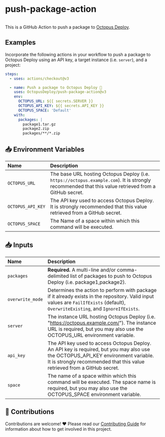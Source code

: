 # push-package-action

<img alt= "" src="https://github.com/OctopusDeploy/push-package-action/raw/main/assets/github-actions-octopus.png" />

This is a GitHub Action to push a package to [Octopus Deploy](https://octopus.com/).

## Examples

Incorporate the following actions in your workflow to push a package to Octopus Deploy using an API key, a target instance (i.e. `server`), and a project:

```yml
steps:
  - uses: actions/checkout@v3

  - name: Push a package to Octopus Deploy 🐙
    uses: OctopusDeploy/push-package-action@v3
    env:
      OCTOPUS_URL: ${{ secrets.SERVER }}
      OCTOPUS_API_KEY: ${{ secrets.API_KEY }}
      OCTOPUS_SPACE: 'Default'
    with:
      packages: |
        package1.tar.gz
        package2.zip
        packages/**/*.zip
```

## 📥 Environment Variables

| Name              | Description                                                                                                                                          |
| :---------------- | :--------------------------------------------------------------------------------------------------------------------------------------------------- |
| `OCTOPUS_URL`     | The base URL hosting Octopus Deploy (i.e. `https://octopus.example.com`). It is strongly recommended that this value retrieved from a GitHub secret. |
| `OCTOPUS_API_KEY` | The API key used to access Octopus Deploy. It is strongly recommended that this value retrieved from a GitHub secret.                                |
| `OCTOPUS_SPACE`   | The Name of a space within which this command will be executed.                                                                                      |

## 📥 Inputs

| Name             | Description                                                                                                                                                                                                  |
| :--------------- | :----------------------------------------------------------------------------------------------------------------------------------------------------------------------------------------------------------- |
| `packages`       | **Required.** A multi-line and/or comma-delimited list of packages to push to Octopus Deploy (i.e. package1,package2).                                                                                       |
| `overwrite_mode` | Determines the action to perform with package if it already exists in the repository. Valid input values are `FailIfExists` (default), `OverwriteExisting`, and `IgnoreIfExists`.                            |
| `server`         | The instance URL hosting Octopus Deploy (i.e. "https://octopus.example.com/"). The instance URL is required, but you may also use the OCTOPUS_URL environment variable.                                      |
| `api_key`        | The API key used to access Octopus Deploy. An API key is required, but you may also use the OCTOPUS_API_KEY environment variable. It is strongly recommended that this value retrieved from a GitHub secret. |
| `space`          | The name of a space within which this command will be executed. The space name is required, but you may also use the OCTOPUS_SPACE environment variable.                                                     |

## 🤝 Contributions

Contributions are welcome! :heart: Please read our [Contributing Guide](CONTRIBUTING.md) for information about how to get involved in this project.

